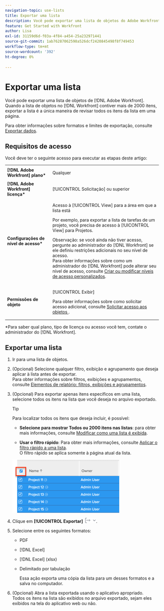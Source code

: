 ```yaml
---
navigation-topic: use-lists
title: Exportar uma lista
description: Você pode exportar uma lista de objetos do Adobe Workfront. Quando a lista de objetos no Workfront contiver mais de 2000 itens, exportar a lista é a única maneira de revisar todos os itens na lista em uma página.
feature: Get Started with Workfront
author: Lisa
exl-id: 31159d6d-f03a-4f84-a454-25a232971441
source-git-commit: 1ab76287062598a526dcf2420845498f8f749453
workflow-type: tm+mt
source-wordcount: '392'
ht-degree: 0%

---
```


# Exportar uma lista

Você pode exportar uma lista de objetos de [!DNL Adobe Workfront]. Quando a lista de objetos no [!DNL Workfront] contiver mais de 2000 itens, exportar a lista é a única maneira de revisar todos os itens da lista em uma página.

Para obter informações sobre formatos e limites de exportação, consulte [Exportar dados](../../../reports-and-dashboards/reports/creating-and-managing-reports/export-data.md).

## Requisitos de acesso

Você deve ter o seguinte acesso para executar as etapas deste artigo:

<table style="table-layout:auto"> 
 <col> 
 <col> 
 <tbody> 
  <tr> 
   <td role="rowheader"><strong>[!DNL Adobe Workfront] plano*</strong></td> 
   <td> <p>Qualquer</p> </td> 
  </tr> 
  <tr> 
   <td role="rowheader"><strong>[!DNL Adobe Workfront] licença*</strong></td> 
   <td> <p>[!UICONTROL Solicitação] ou superior</p> </td> 
  </tr> 
  <tr> 
   <td role="rowheader"><strong>Configurações de nível de acesso*</strong></td> 
   <td> <p>Acesso à [!UICONTROL View] para a área em que a lista está</p> <p>Por exemplo, para exportar a lista de tarefas de um projeto, você precisa de acesso à [!UICONTROL View] para Projetos.</p> <p>Observação: se você ainda não tiver acesso, pergunte ao administrador do [!DNL Workfront] se ele definiu restrições adicionais no seu nível de acesso.<br>Para obter informações sobre como um administrador do [!DNL Workfront] pode alterar seu nível de acesso, consulte <a href="../../../administration-and-setup/add-users/configure-and-grant-access/create-modify-access-levels.md" class="MCXref xref">Criar ou modificar níveis de acesso personalizados</a>.</p> </td> 
  </tr> 
  <tr> 
   <td role="rowheader"><strong>Permissões de objeto</strong></td> 
   <td> <p>[!UICONTROL Exibir]</p> <p>Para obter informações sobre como solicitar acesso adicional, consulte <a href="../../../workfront-basics/grant-and-request-access-to-objects/request-access.md" class="MCXref xref">Solicitar acesso aos objetos </a>.</p> </td> 
  </tr> 
 </tbody> 
</table>

&#42;Para saber qual plano, tipo de licença ou acesso você tem, contate o administrador do [!DNL Workfront].

## Exportar uma lista

1. Ir para uma lista de objetos.
1. (Opcional) Selecione qualquer filtro, exibição e agrupamento que deseja aplicar à lista antes de exportar.\
   Para obter informações sobre filtros, exibições e agrupamentos, consulte [Elementos de relatório: filtros, exibições e agrupamentos](../../../reports-and-dashboards/reports/reporting-elements/reporting-elements-filters-views-groupings.md).

1. (Opcional) Para exportar apenas itens específicos em uma lista, selecione todos os itens na lista que você deseja no arquivo exportado.

   >[!TIP]
   >
   >Para localizar todos os itens que deseja incluir, é possível:
   >
   >   
   >   
   >   * **Selecione para mostrar Todos ou 2000 itens nas listas**: para obter mais informações, consulte [Modificar como uma lista é exibida](../../../workfront-basics/navigate-workfront/use-lists/modify-list-display.md).
   >   
   >   * **Usar o filtro rápido**: Para obter mais informações, consulte [Aplicar o filtro rápido a uma lista](../../../workfront-basics/navigate-workfront/use-lists/apply-quick-filter-list.md).\
   >     O filtro rápido se aplica somente à página atual da lista.


   ![select_all_projects_with_highlight__1_.png](assets/select-all-projects-with-highlight--1--350x173.png)

1. Clique em **[!UICONTROL Exportar]** ![Exportar](assets/export.png).

1. Selecione entre os seguintes formatos:

   * PDF
   * [!DNL Excel]
   * [!DNL Excel] (xlsx)
   * Delimitado por tabulação

     Essa ação exporta uma cópia da lista para um desses formatos e a salva no computador.

1. (Opcional) Abra a lista exportada usando o aplicativo apropriado.\
   Todos os itens na lista são exibidos no arquivo exportado, sejam eles exibidos na tela do aplicativo web ou não.
